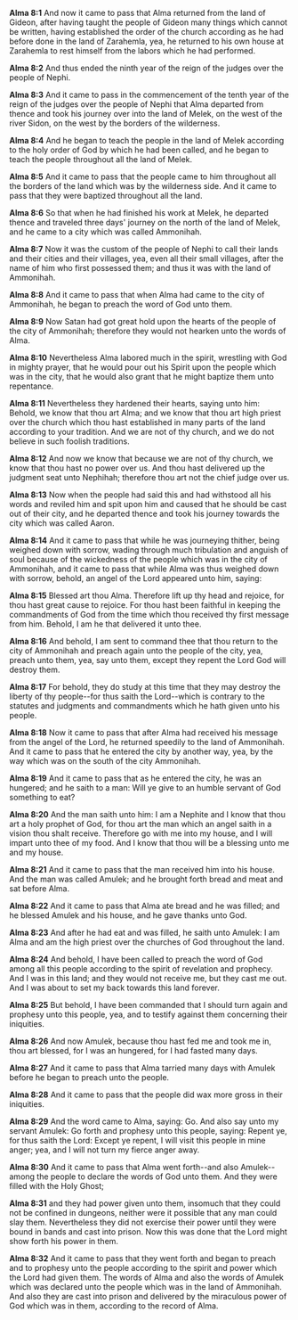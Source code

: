 **Alma 8:1** And now it came to pass that Alma returned from the land of Gideon, after having taught the people of Gideon many things which cannot be written, having established the order of the church according as he had before done in the land of Zarahemla, yea, he returned to his own house at Zarahemla to rest himself from the labors which he had performed.

**Alma 8:2** And thus ended the ninth year of the reign of the judges over the people of Nephi.

**Alma 8:3** And it came to pass in the commencement of the tenth year of the reign of the judges over the people of Nephi that Alma departed from thence and took his journey over into the land of Melek, on the west of the river Sidon, on the west by the borders of the wilderness.

**Alma 8:4** And he began to teach the people in the land of Melek according to the holy order of God by which he had been called, and he began to teach the people throughout all the land of Melek.

**Alma 8:5** And it came to pass that the people came to him throughout all the borders of the land which was by the wilderness side. And it came to pass that they were baptized throughout all the land.

**Alma 8:6** So that when he had finished his work at Melek, he departed thence and traveled three days' journey on the north of the land of Melek, and he came to a city which was called Ammonihah.

**Alma 8:7** Now it was the custom of the people of Nephi to call their lands and their cities and their villages, yea, even all their small villages, after the name of him who first possessed them; and thus it was with the land of Ammonihah.

**Alma 8:8** And it came to pass that when Alma had came to the city of Ammonihah, he began to preach the word of God unto them.

**Alma 8:9** Now Satan had got great hold upon the hearts of the people of the city of Ammonihah; therefore they would not hearken unto the words of Alma.

**Alma 8:10** Nevertheless Alma labored much in the spirit, wrestling with God in mighty prayer, that he would pour out his Spirit upon the people which was in the city, that he would also grant that he might baptize them unto repentance.

**Alma 8:11** Nevertheless they hardened their hearts, saying unto him: Behold, we know that thou art Alma; and we know that thou art high priest over the church which thou hast established in many parts of the land according to your tradition. And we are not of thy church, and we do not believe in such foolish traditions.

**Alma 8:12** And now we know that because we are not of thy church, we know that thou hast no power over us. And thou hast delivered up the judgment seat unto Nephihah; therefore thou art not the chief judge over us.

**Alma 8:13** Now when the people had said this and had withstood all his words and reviled him and spit upon him and caused that he should be cast out of their city, and he departed thence and took his journey towards the city which was called Aaron.

**Alma 8:14** And it came to pass that while he was journeying thither, being weighed down with sorrow, wading through much tribulation and anguish of soul because of the wickedness of the people which was in the city of Ammonihah, and it came to pass that while Alma was thus weighed down with sorrow, behold, an angel of the Lord appeared unto him, saying:

**Alma 8:15** Blessed art thou Alma. Therefore lift up thy head and rejoice, for thou hast great cause to rejoice. For thou hast been faithful in keeping the commandments of God from the time which thou received thy first message from him. Behold, I am he that delivered it unto thee.

**Alma 8:16** And behold, I am sent to command thee that thou return to the city of Ammonihah and preach again unto the people of the city, yea, preach unto them, yea, say unto them, except they repent the Lord God will destroy them.

**Alma 8:17** For behold, they do study at this time that they may destroy the liberty of thy people--for thus saith the Lord--which is contrary to the statutes and judgments and commandments which he hath given unto his people.

**Alma 8:18** Now it came to pass that after Alma had received his message from the angel of the Lord, he returned speedily to the land of Ammonihah. And it came to pass that he entered the city by another way, yea, by the way which was on the south of the city Ammonihah.

**Alma 8:19** And it came to pass that as he entered the city, he was an hungered; and he saith to a man: Will ye give to an humble servant of God something to eat?

**Alma 8:20** And the man saith unto him: I am a Nephite and I know that thou art a holy prophet of God, for thou art the man which an angel saith in a vision thou shalt receive. Therefore go with me into my house, and I will impart unto thee of my food. And I know that thou will be a blessing unto me and my house.

**Alma 8:21** And it came to pass that the man received him into his house. And the man was called Amulek; and he brought forth bread and meat and sat before Alma.

**Alma 8:22** And it came to pass that Alma ate bread and he was filled; and he blessed Amulek and his house, and he gave thanks unto God.

**Alma 8:23** And after he had eat and was filled, he saith unto Amulek: I am Alma and am the high priest over the churches of God throughout the land.

**Alma 8:24** And behold, I have been called to preach the word of God among all this people according to the spirit of revelation and prophecy. And I was in this land; and they would not receive me, but they cast me out. And I was about to set my back towards this land forever.

**Alma 8:25** But behold, I have been commanded that I should turn again and prophesy unto this people, yea, and to testify against them concerning their iniquities.

**Alma 8:26** And now Amulek, because thou hast fed me and took me in, thou art blessed, for I was an hungered, for I had fasted many days.

**Alma 8:27** And it came to pass that Alma tarried many days with Amulek before he began to preach unto the people.

**Alma 8:28** And it came to pass that the people did wax more gross in their iniquities.

**Alma 8:29** And the word came to Alma, saying: Go. And also say unto my servant Amulek: Go forth and prophesy unto this people, saying: Repent ye, for thus saith the Lord: Except ye repent, I will visit this people in mine anger; yea, and I will not turn my fierce anger away.

**Alma 8:30** And it came to pass that Alma went forth--and also Amulek--among the people to declare the words of God unto them. And they were filled with the Holy Ghost;

**Alma 8:31** and they had power given unto them, insomuch that they could not be confined in dungeons, neither were it possible that any man could slay them. Nevertheless they did not exercise their power until they were bound in bands and cast into prison. Now this was done that the Lord might show forth his power in them.

**Alma 8:32** And it came to pass that they went forth and began to preach and to prophesy unto the people according to the spirit and power which the Lord had given them. The words of Alma and also the words of Amulek which was declared unto the people which was in the land of Ammonihah. And also they are cast into prison and delivered by the miraculous power of God which was in them, according to the record of Alma.

